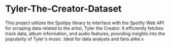 # Tyler-The-Creator-Dataset

This project utilizes the Spotipy library to interface with the Spotify Web API for scraping data related to the artist, Tyler the Creator. It efficiently fetches track data, album information, and audio features, providing insights into the popularity of Tyler's music. Ideal for data analysts and fans alike x
